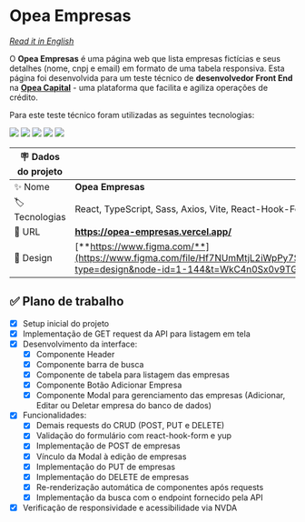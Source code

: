 <div id='top'>

# Opea Empresas

</div>

_[Read it in English](#English)_

O **Opea Empresas** é uma página web que lista empresas fictícias e seus detalhes (nome, cnpj e email) em formato de uma tabela responsiva. Esta página foi desenvolvida para um teste técnico de **desenvolvedor Front End** na [**Opea Capital**](https://www.opeacapital.com/pt/) - uma plataforma que facilita e agiliza operações de crédito.

Para este teste técnico foram utilizadas as seguintes tecnologias:

<div>
  <img src="https://img.shields.io/badge/React-20232A?style=for-the-badge&logo=react&logoColor=61DAFB"/>
  <img src="https://img.shields.io/badge/typescript-3178C6?style=for-the-badge&logo=typescript&logoColor=white">
  <img src="https://img.shields.io/badge/sass-CC6699?style=for-the-badge&logo=sass&logoColor=white"/>
  <img src="https://img.shields.io/badge/axios-ffffff?style=for-the-badge&logo=axios&logoColor=5A29E4">
  <img src="https://img.shields.io/badge/react hook form / yup-081229?style=for-the-badge&logo=reacthookform&logoColor=EC5990">
</div>

<!-- prettier-ignore -->
| 🪧 Dados do projeto |     |
| -------------- | --- |
| ✨ Nome        | **Opea Empresas** |
| 🏷️ Tecnologias | React, TypeScript, Sass, Axios, Vite, React-Hook-Form, Yup |
| 🚀 URL         | **https://opea-empresas.vercel.app/** |
| 🎨 Design      | [**https://www.figma.com/**](https://www.figma.com/file/Hf7NUmMtjL2iWpPy7SMgKf/TesteFront?type=design&node-id=1-144&t=WkC4n0Sx0v9TGkny-0) |

<!--
![](https://raw.githubusercontent.com/sucodelarangela/colab-random-user/main/public/ogimage.png#vitrinedev) -->

## ✅ Plano de trabalho

- [x] Setup inicial do projeto
- [x] Implementação de GET request da API para listagem em tela
- [x] Desenvolvimento da interface:
  - [x] Componente Header
  - [x] Componente barra de busca
  - [x] Componente de tabela para listagem das empresas
  - [x] Componente Botão Adicionar Empresa
  - [x] Componente Modal para gerenciamento das empresas (Adicionar, Editar ou Deletar empresa do banco de dados)
- [x] Funcionalidades:
  - [x] Demais requests do CRUD (POST, PUT e DELETE)
  - [x] Validação do formulário com react-hook-form e yup
  - [x] Implementação de POST de empresas
  - [x] Vínculo da Modal à edição de empresas
  - [x] Implementação do PUT de empresas
  - [x] Implementação do DELETE de empresas
  - [x] Re-renderização automática de componentes após requests
  - [x] Implementação da busca com o endpoint fornecido pela API
- [x] Verificação de responsividade e acessibilidade via NVDA
